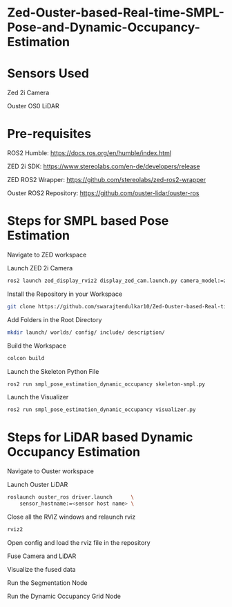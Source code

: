 # Zed-Ouster-based-Real-time-SMPL-Pose-and-Dynamic-Occupancy-Estimation
# Sensors Used

Zed 2i Camera

Ouster OS0 LiDAR

# Pre-requisites

ROS2 Humble: https://docs.ros.org/en/humble/index.html

ZED 2i SDK: https://www.stereolabs.com/en-de/developers/release

ZED ROS2 Wrapper: https://github.com/stereolabs/zed-ros2-wrapper

Ouster ROS2 Repository: https://github.com/ouster-lidar/ouster-ros

# Steps for SMPL based Pose Estimation
Navigate to ZED workspace

Launch ZED 2i Camera
```bash
ros2 launch zed_display_rviz2 display_zed_cam.launch.py camera_model:=zed2i
```

Install the Repository in your Workspace
```bash
git clone https://github.com/swarajtendulkar10/Zed-Ouster-based-Real-time-SMPL-Pose-and-Dynamic-Occupancy-Estimation.git
```
Add Folders in the Root Directory
```bash
mkdir launch/ worlds/ config/ include/ description/
```

Build the Workspace
```bash
colcon build
```

Launch the Skeleton Python File
```bash
ros2 run smpl_pose_estimation_dynamic_occupancy skeleton-smpl.py 
```

Launch the Visualizer
```bash
ros2 run smpl_pose_estimation_dynamic_occupancy visualizer.py 
```
# Steps for LiDAR based Dynamic Occupancy Estimation

Navigate to Ouster workspace

Launch Ouster LiDAR
```bash
roslaunch ouster_ros driver.launch      \
    sensor_hostname:=<sensor host name> \
 ```   
Close all the RVIZ windows and relaunch rviz
```bash
rviz2
```
Open config and load the rviz file in the repository

Fuse Camera and LiDAR

Visualize the fused data



Run the Segmentation Node




Run the Dynamic Occupancy Grid Node


